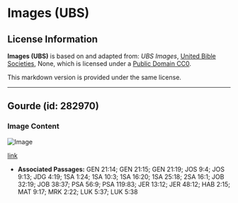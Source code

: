 # Images (UBS)

## License Information

**Images (UBS)** is based on and adapted from: _UBS Images_, [United Bible Societies](https://unitedbiblesocieties.org/), None, which is licensed under a [Public Domain CC0](https://creativecommons.org/public-domain/cc0/).

This markdown version is provided under the same license.



--------------------------------

## Gourde (id: 282970)

### Image Content

![Image](https://cdn.aquifer.bible/aquifer-content/resources/Media/WEB-0488_waterskin.jpg)

[link](https://cdn.aquifer.bible/aquifer-content/resources/Media/WEB-0488_waterskin.jpg)

* **Associated Passages:** GEN 21:14; GEN 21:15; GEN 21:19; JOS 9:4; JOS 9:13; JDG 4:19; 1SA 1:24; 1SA 10:3; 1SA 16:20; 1SA 25:18; 2SA 16:1; JOB 32:19; JOB 38:37; PSA 56:9; PSA 119:83; JER 13:12; JER 48:12; HAB 2:15; MAT 9:17; MRK 2:22; LUK 5:37; LUK 5:38

